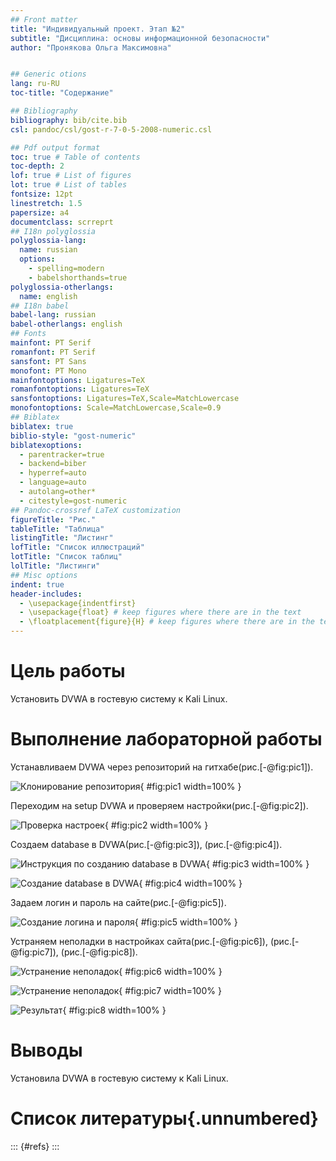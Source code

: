 ```yaml
---
## Front matter
title: "Индивидуальный проект. Этап №2"
subtitle: "Дисциплина: основы информационной безопасности"
author: "Пронякова Ольга Максимовна"


## Generic otions
lang: ru-RU
toc-title: "Содержание"

## Bibliography
bibliography: bib/cite.bib
csl: pandoc/csl/gost-r-7-0-5-2008-numeric.csl

## Pdf output format
toc: true # Table of contents
toc-depth: 2
lof: true # List of figures
lot: true # List of tables
fontsize: 12pt
linestretch: 1.5
papersize: a4
documentclass: scrreprt
## I18n polyglossia
polyglossia-lang:
  name: russian
  options:
	- spelling=modern
	- babelshorthands=true
polyglossia-otherlangs:
  name: english
## I18n babel
babel-lang: russian
babel-otherlangs: english
## Fonts
mainfont: PT Serif
romanfont: PT Serif
sansfont: PT Sans
monofont: PT Mono
mainfontoptions: Ligatures=TeX
romanfontoptions: Ligatures=TeX
sansfontoptions: Ligatures=TeX,Scale=MatchLowercase
monofontoptions: Scale=MatchLowercase,Scale=0.9
## Biblatex
biblatex: true
biblio-style: "gost-numeric"
biblatexoptions:
  - parentracker=true
  - backend=biber
  - hyperref=auto
  - language=auto
  - autolang=other*
  - citestyle=gost-numeric
## Pandoc-crossref LaTeX customization
figureTitle: "Рис."
tableTitle: "Таблица"
listingTitle: "Листинг"
lofTitle: "Список иллюстраций"
lotTitle: "Список таблиц"
lolTitle: "Листинги"
## Misc options
indent: true
header-includes:
  - \usepackage{indentfirst}
  - \usepackage{float} # keep figures where there are in the text
  - \floatplacement{figure}{H} # keep figures where there are in the text
---
```


# Цель работы

Установить DVWA в гостевую систему к Kali Linux.

# Выполнение лабораторной работы

Устанавливаем DVWA через репозиторий на гитхабе(рис.[-@fig:pic1]).

![Клонирование репозитория](image/pic1.jpeg){ #fig:pic1 width=100% }

Переходим на setup DVWA и проверяем настройки(рис.[-@fig:pic2]).

![Проверка настроек](image/pic2.jpeg){ #fig:pic2 width=100% }

Создаем database в DVWA(рис.[-@fig:pic3]), (рис.[-@fig:pic4]).

![Инструкция по созданию database в DVWA](image/pic3.jpeg){ #fig:pic3 width=100% }

![Создание database в DVWA](image/pic4.jpeg){ #fig:pic4 width=100% }

Задаем логин и пароль на сайте(рис.[-@fig:pic5]).

![Создание логина и пароля](image/pic5.jpeg){ #fig:pic5 width=100% }

Устраняем неполадки в настройках сайта(рис.[-@fig:pic6]), (рис.[-@fig:pic7]), (рис.[-@fig:pic8]).

![Устранение неполадок](image/pic6.jpeg){ #fig:pic6 width=100% }

![Устранение неполадок](image/pic7.jpeg){ #fig:pic7 width=100% }

![Результат](image/pic8.jpeg){ #fig:pic8 width=100% }

# Выводы

Установила DVWA в гостевую систему к Kali Linux.

# Список литературы{.unnumbered}

::: {#refs}
:::
